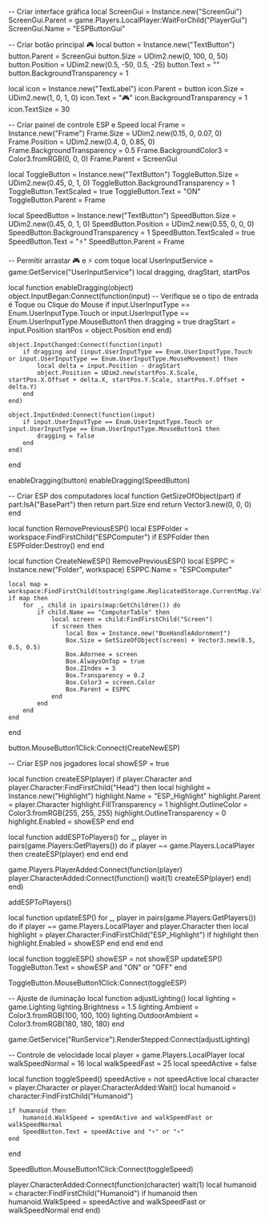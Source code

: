 -- Criar interface gráfica
local ScreenGui = Instance.new("ScreenGui")
ScreenGui.Parent = game.Players.LocalPlayer:WaitForChild("PlayerGui")
ScreenGui.Name = "ESPButtonGui"

-- Criar botão principal 🎮
local button = Instance.new("TextButton")
button.Parent = ScreenGui
button.Size = UDim2.new(0, 100, 0, 50)
button.Position = UDim2.new(0.5, -50, 0.5, -25)
button.Text = ""
button.BackgroundTransparency = 1

local icon = Instance.new("TextLabel")
icon.Parent = button
icon.Size = UDim2.new(1, 0, 1, 0)
icon.Text = "🎮"
icon.BackgroundTransparency = 1
icon.TextSize = 30

-- Criar painel de controle ESP e Speed
local Frame = Instance.new("Frame")
Frame.Size = UDim2.new(0.15, 0, 0.07, 0)
Frame.Position = UDim2.new(0.4, 0, 0.85, 0)
Frame.BackgroundTransparency = 0.5
Frame.BackgroundColor3 = Color3.fromRGB(0, 0, 0)
Frame.Parent = ScreenGui

local ToggleButton = Instance.new("TextButton")
ToggleButton.Size = UDim2.new(0.45, 0, 1, 0)
ToggleButton.BackgroundTransparency = 1
ToggleButton.TextScaled = true
ToggleButton.Text = "ON"
ToggleButton.Parent = Frame

local SpeedButton = Instance.new("TextButton")
SpeedButton.Size = UDim2.new(0.45, 0, 1, 0)
SpeedButton.Position = UDim2.new(0.55, 0, 0, 0)
SpeedButton.BackgroundTransparency = 1
SpeedButton.TextScaled = true
SpeedButton.Text = "⚡"
SpeedButton.Parent = Frame

-- Permitir arrastar 🎮 e ⚡ com toque
local UserInputService = game:GetService("UserInputService")
local dragging, dragStart, startPos

local function enableDragging(object)
    object.InputBegan:Connect(function(input)
        -- Verifique se o tipo de entrada é Toque ou Clique do Mouse
        if input.UserInputType == Enum.UserInputType.Touch or input.UserInputType == Enum.UserInputType.MouseButton1 then
            dragging = true
            dragStart = input.Position
            startPos = object.Position
        end
    end)

    object.InputChanged:Connect(function(input)
        if dragging and (input.UserInputType == Enum.UserInputType.Touch or input.UserInputType == Enum.UserInputType.MouseMovement) then
            local delta = input.Position - dragStart
            object.Position = UDim2.new(startPos.X.Scale, startPos.X.Offset + delta.X, startPos.Y.Scale, startPos.Y.Offset + delta.Y)
        end
    end)

    object.InputEnded:Connect(function(input)
        if input.UserInputType == Enum.UserInputType.Touch or input.UserInputType == Enum.UserInputType.MouseButton1 then
            dragging = false
        end
    end)
end

enableDragging(button)
enableDragging(SpeedButton)

-- Criar ESP dos computadores
local function GetSizeOfObject(part)
    if part:IsA("BasePart") then
        return part.Size
    end
    return Vector3.new(0, 0, 0)
end

local function RemovePreviousESP()
    local ESPFolder = workspace:FindFirstChild("ESPComputer")
    if ESPFolder then
        ESPFolder:Destroy()
    end
end

local function CreateNewESP()
    RemovePreviousESP()
    local ESPPC = Instance.new("Folder", workspace)
    ESPPC.Name = "ESPComputer"

    local map = workspace:FindFirstChild(tostring(game.ReplicatedStorage.CurrentMap.Value))
    if map then
        for _, child in ipairs(map:GetChildren()) do
            if child.Name == "ComputerTable" then
                local screen = child:FindFirstChild("Screen")
                if screen then
                    local Box = Instance.new("BoxHandleAdornment")
                    Box.Size = GetSizeOfObject(screen) + Vector3.new(0.5, 0.5, 0.5)
                    Box.Adornee = screen
                    Box.AlwaysOnTop = true
                    Box.ZIndex = 5
                    Box.Transparency = 0.2
                    Box.Color3 = screen.Color
                    Box.Parent = ESPPC
                end
            end
        end
    end
end

button.MouseButton1Click:Connect(CreateNewESP)

-- Criar ESP nos jogadores
local showESP = true

local function createESP(player)
    if player.Character and player.Character:FindFirstChild("Head") then
        local highlight = Instance.new("Highlight")
        highlight.Name = "ESP_Highlight"
        highlight.Parent = player.Character
        highlight.FillTransparency = 1
        highlight.OutlineColor = Color3.fromRGB(255, 255, 255)
        highlight.OutlineTransparency = 0
        highlight.Enabled = showESP
    end
end

local function addESPToPlayers()
    for _, player in pairs(game.Players:GetPlayers()) do
        if player ~= game.Players.LocalPlayer then
            createESP(player)
        end
    end
end

game.Players.PlayerAdded:Connect(function(player)
    player.CharacterAdded:Connect(function()
        wait(1)
        createESP(player)
    end)
end)

addESPToPlayers()

local function updateESP()
    for _, player in pairs(game.Players:GetPlayers()) do
        if player ~= game.Players.LocalPlayer and player.Character then
            local highlight = player.Character:FindFirstChild("ESP_Highlight")
            if highlight then
                highlight.Enabled = showESP
            end
        end
    end
end

local function toggleESP()
    showESP = not showESP
    updateESP()
    ToggleButton.Text = showESP and "ON" or "OFF"
end

ToggleButton.MouseButton1Click:Connect(toggleESP)

-- Ajuste de iluminação
local function adjustLighting()
    local lighting = game.Lighting
    lighting.Brightness = 1.5
    lighting.Ambient = Color3.fromRGB(100, 100, 100)
    lighting.OutdoorAmbient = Color3.fromRGB(180, 180, 180)
end

game:GetService("RunService").RenderStepped:Connect(adjustLighting)

-- Controle de velocidade
local player = game.Players.LocalPlayer
local walkSpeedNormal = 16
local walkSpeedFast = 25
local speedActive = false

local function toggleSpeed()
    speedActive = not speedActive
    local character = player.Character or player.CharacterAdded:Wait()
    local humanoid = character:FindFirstChild("Humanoid")

    if humanoid then
        humanoid.WalkSpeed = speedActive and walkSpeedFast or walkSpeedNormal
        SpeedButton.Text = speedActive and "⚡" or "⚡"
    end
end

SpeedButton.MouseButton1Click:Connect(toggleSpeed)

player.CharacterAdded:Connect(function(character)
    wait(1)
    local humanoid = character:FindFirstChild("Humanoid")
    if humanoid then
        humanoid.WalkSpeed = speedActive and walkSpeedFast or walkSpeedNormal
    end
end)

